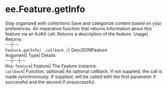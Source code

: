 
#  ee.Feature.getInfo 
Stay organized with collections  Save and categorize content based on your preferences. 
An imperative function that returns information about this feature via an AJAX call. 
Returns a description of the feature.
Usage| Returns  
---|---  
`Feature.getInfo( _callback_)`| GeoJSONFeature  
Argument| Type| Details  
---|---|---  
this: `feature`| Feature| The Feature instance.  
`callback`| Function, optional| An optional callback. If not supplied, the call is made synchronously. If supplied, will be called with the first parameter if successful and the second if unsuccessful.  
